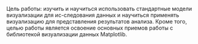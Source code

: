 Цель работы: изучить и научиться использовать стандартные модели визуализации для ис-следования данных и научиться применять визуализацию для представления результатов анализа. Кроме того, целью работы является освоение основных приемов работы с библиотекой визуализации данных Matplotlib.
